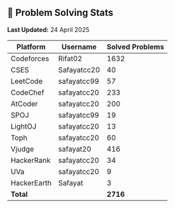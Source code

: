 ## 🧠 Problem Solving Stats  
**Last Updated:** 24 April 2025

<!-- stats-start -->
| Platform     | Username     | Solved Problems |
|--------------|--------------|-----------------|
| Codeforces   | Rifat02      | 1632            | 
| CSES         | Safayatcc20  | 40              |
| LeetCode     | safayatcc99  | 57              |
| CodeChef     | safayatcc20  | 233             |
| AtCoder      | safayatcc20  | 200             |
| SPOJ         | safayatcc99  | 19              |
| LightOJ      | safayatcc20  | 13              |
| Toph         | safayatcc20  | 60              |
| Vjudge       | safayat20    | 416             |
| HackerRank   | safayatcc20  | 34              |
| UVa          | safayatcc20  | 9               |
| HackerEarth  | Safayat      | 3               |
| **Total**    |              | **2716**        | 

<!-- stats-end -->

